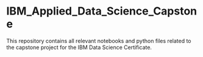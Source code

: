 # IBM_Applied_Data_Science_Capstone
This repository contains all relevant notebooks and python files related to the capstone project for the IBM Data Science Certificate.
